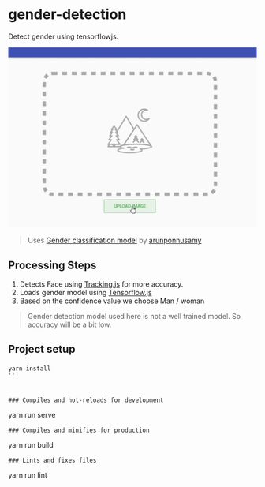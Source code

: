 # gender-detection

Detect gender using tensorflowjs.

![Preview Image](preview.gif)

> Uses [Gender classification model](https://github.com/arunponnusamy/gender-classification) by [arunponnusamy](https://github.com/arunponnusamy)

## Processing Steps

1.  Detects Face using [Tracking.js](https://trackingjs.com) for more accuracy.
2.  Loads gender model using [Tensorflow.js](https://js.tensorflow.org)
3.  Based on the confidence value we choose Man / woman



> Gender detection model used here is not a well trained model. So accuracy will be a bit low.

## Project setup

```
yarn install
``


### Compiles and hot-reloads for development
```

yarn run serve

```
### Compiles and minifies for production
```

yarn run build

```
### Lints and fixes files
```

yarn run lint

```

```
